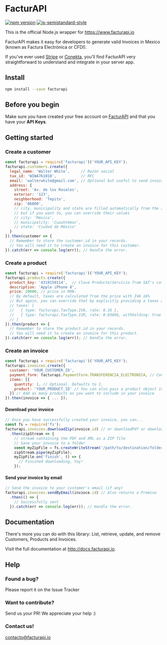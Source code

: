 FacturAPI
=========

[![npm version](https://badge.fury.io/js/facturapi.svg)](https://badge.fury.io/js/facturapi)
[![js-semistandard-style](https://img.shields.io/badge/code%20style-semistandard-brightgreen.svg?style=flat-square)](https://github.com/Flet/semistandard)

This is the official Node.js wrapper for https://www.facturapi.io

FacturAPI makes it easy for developers to generate valid Invoices in Mexico (known as Factura Electrónica or CFDI).

If you've ever used [Stripe](https://stripe.com) or [Conekta](https://conekta.io), you'll find FacturAPI very straightforward to understand and integrate in your server app.

## Install

```bash
npm install --save facturapi
```

## Before you begin

Make sure you have created your free account on [FacturAPI](https://www.facturapi.io) and that you have your **API Keys**.

## Getting started

### Create a customer

```javascript
const facturapi = require('facturapi')('YOUR_API_KEY');
facturapi.customers.create({
  legal_name: 'Walter White',     // Razón social
  tax_id: 'WIWA761018',           // RFC
  email: 'walterwhite@gmail.com', // Optional but useful to send invoice by email
  address: {
    street: 'Av. de los Rosales',
    exterior: '123',
    neighborhood: 'Tepito',
    zip: '06800',
    // city, municipality and state are filled automatically from the zip code
    // but if you want to, you can override their values
    // city: 'México',
    // municipality: 'Cuauhtémoc',
    // state: 'Ciudad de México'
  }
}).then(customer => {
  // Remember to store the customer.id in your records.
  // You will need it to create an invoice for this customer.
}).catch(err => console.log(err)); // Handle the error.
```

### Create a product

```javascript
const facturapi = require('facturapi')('YOUR_API_KEY');
facturapi.products.create({
  product_key: '4319150114',  // Clave Producto/Servicio from SAT's catalog. Log in to FacturAPI and use our tool to look it up.
  description: 'Apple iPhone 8',
  price: 20000, // price in MXN.
  // By default, taxes are calculated from the price with IVA 16%
  // But again, you can override that by explicitly providing a taxes array
  // taxes: [
  //   { type: facturapi.TaxType.IVA, rate: 0.16 },
  //   { type: facturapi.TaxType.ISR, rate: 0.03666, withholding: true }
  // ]
}).then(product => {
  // Remember to store the product.id in your records.
  // You will need it to create an invoice for this product.
}).catch(err => console.log(err)); // Handle the error.
```

### Create an invoice

```javascript
const facturapi = require('facturapi')('YOUR_API_KEY');
facturapi.invoices.create({
  customer: 'YOUR_CUSTOMER_ID',
  payment_form: facturapi.PaymentForm.TRANSFERENCIA_ELECTRONICA, // Constant from SAT's catalog. Check out our documentation to learn more.
  items: [{
    quantity: 1, // Optional. Defaults to 1.
    product: 'YOUR_PRODUCT_ID' // You can also pass a product object instead
  }] // Add as many products as you want to include in your invoice
}).then(invoice => { ... });
```

#### Download your invoice

```javascript
// Once you have successfully created your invoice, you can...
const fs = require('fs');
facturapi.invoices.downloadZip(invoice.id) // or downloadPdf or downloadXml
  .then(zipStream => {
    // stream containing the PDF and XML as a ZIP file
    // Save your invoice to a folder
    const myZipFile = fs.createWriteStream('/path/to/destination/folder');
    zipStream.pipe(myZipFile);
    myZipFile.on('finish', () => {
      // Finished downloading, Yay!
    });
```

#### Send your invoice by email

```javascript
// Send the invoice to your customer's email (if any)
facturapi.invoices.sendByEmail(invioce.id) // Also returns a Promise
  .then(() => {
    // Successfully sent
  }).catch(err => console.log(err)); // Handle the error.
```

## Documentation

There's more you can do with this library: List, retrieve, update, and remove Customers, Products and Invoices.

Visit the full documentation at http://docs.facturapi.io.

## Help

### Found a bug?

Please report it on the Issue Tracker

### Want to contribute?

Send us your PR! We appreciate your help :)

### Contact us!

contacto@facturapi.io